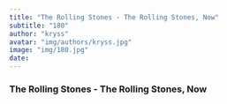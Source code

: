 ```yaml
---
title: "The Rolling Stones - The Rolling Stones, Now"
subtitle: "180"
author: "kryss"
avatar: "img/authors/kryss.jpg"
image: "img/180.jpg"
date:
---
```


### The Rolling Stones - The Rolling Stones, Now
